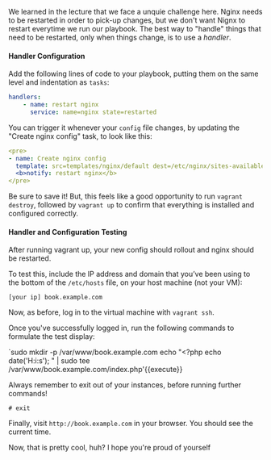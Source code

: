 We learned in the lecture that we face a unquie challenge here. Nginx needs to be restarted in order to pick-up changes, but we don't want Nignx to restart everytime we run our playbook. The best way to "handle" things that need to be restarted, only when things change, is to use a *handler*. 

#### Handler Configuration

Add the following lines of code to your playbook, putting them on the same level and indentation as `tasks`:

```yml
handlers:
    - name: restart nginx
      service: name=nginx state=restarted
```

You can trigger it whenever your `config` file changes, by updating the "Create nginx config" task, to look like this:

```yaml
<pre>
- name: Create nginx config
  template: src=templates/nginx/default dest=/etc/nginx/sites-available/default
  <b>notify: restart nginx</b>
</pre>
```

Be sure to save it! But, this feels like a good opportunity to run `vagrant destroy`, followed by `vagrant up` to confirm that everything is installed and configured correctly.

#### Handler and Configuration Testing

After running vagrant up, your new config should rollout and nginx should be restarted. 

To test this, include the IP address and domain that you’ve been using to the bottom of the `/etc/hosts` file, on your host machine (not your VM):

```console
[your ip] book.example.com
```

Now, as before, log in to the virtual machine with `vagrant ssh`.

Once you've successfully logged in, run the following commands to formulate the test display:

`sudo mkdir -p /var/www/book.example.com
echo "<?php echo date('H:i:s'); " | sudo tee /var/www/book.example.com/index.php'{{execute}}

Always remember to exit out of your instances, before running further commands!

```
# exit
```

Finally, visit `http://book.example.com` in your browser. You should see the current time. 

Now, that is pretty cool, huh? I hope you're proud of yourself